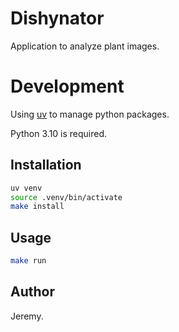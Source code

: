 # Dishynator

Application to analyze plant images.

# Development

Using [uv](https://docs.astral.sh/uv/) to manage python packages.

Python 3.10 is required.

## Installation

```bash
uv venv
source .venv/bin/activate
make install
```

## Usage

```bash
make run
```

## Author

Jeremy.
